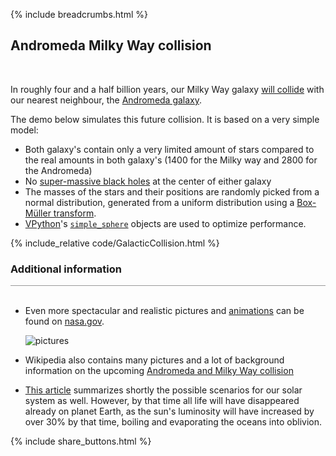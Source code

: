 {% include breadcrumbs.html %}

## Andromeda Milky Way collision
<div class="header_line"><br/></div>

In roughly four and a half billion years, our Milky Way galaxy 
[will collide](https://en.wikipedia.org/wiki/Andromeda%E2%80%93Milky_Way_collision) with our nearest
neighbour, the [Andromeda galaxy](https://en.wikipedia.org/wiki/Andromeda_Galaxy). 

The demo below simulates this future collision. It is based on a very simple model:
- Both galaxy's contain only a very limited amount of stars compared 
  to the real amounts in both galaxy's (1400 for the Milky way and 2800 for the Andromeda)
- No [super-massive black holes](https://en.wikipedia.org/wiki/Supermassive_black_hole) at the center of either galaxy
- The masses of the stars and their positions are randomly picked from a normal distribution, 
  generated from a uniform distribution using a [Box-Müller transform](https://en.wikipedia.org/wiki/Box%E2%80%93Muller_transform).
- [VPython](https://vpython.org/)&apos;s [`simple_sphere`](https://www.glowscript.org/docs/VPythonDocs/sphere.html#simple-sphere) 
  objects are used to optimize performance.


{% include_relative code/GalacticCollision.html %}

<p style="clear:both;"></p>

### Additional information
<div style="border-top: 1px solid #999999"><br/></div>

- Even more spectacular and realistic pictures and
  [animations](https://youtu.be/fMNlt2FnHDg) can be found on
  [nasa.gov](https://science.nasa.gov/missions/hubble/nasas-hubble-shows-milky-way-is-destined-for-head-on-collision/).
  
  ![pictures](https://science.nasa.gov/wp-content/uploads/2023/04/654242main_p1220b3k-jpg.webp)

- Wikipedia also contains many pictures and a lot of background information on the upcoming
  [Andromeda and Milky Way collision](https://en.wikipedia.org/wiki/Andromeda%E2%80%93Milky_Way_collision)
- [This article](https://www.astronomy.com/science/the-andromeda-and-milky-way-collision-explained/) summarizes
  shortly the possible scenarios for our solar system as well. However, by that time all life will have
  disappeared already on planet Earth, as the sun's luminosity will have increased by over 30% by that time,
  boiling and evaporating the oceans into oblivion.


{% include share_buttons.html %}
